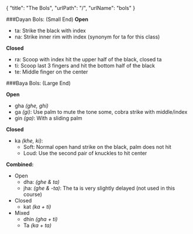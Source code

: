 <data>
{
    "title": "The Bols",
    "urlPath": "/",
    "urlName": "bols"
}
</data>

###Dayan Bols: (Small End)
**Open**

- ta: Strike the black with index
- na: Strike inner rim with index (synonym for ta for this class)

**Closed**

- ra: Scoop with index hit the upper half of the black, closed ta
- ti: Scoop last 3 fingers and hit the bottom half of the black
- te: Middle finger on the center

###Baya Bols: (Large End)

**Open**

- gha *(ghe, ghi)*
- ga *(gi)*: Use palm to mute the tone some, cobra strike with middle/index
- gin *(ga)*: With a sliding palm

**Closed**

- ka *(khe, ki)*:
    - Soft: Normal open hand strike on the black, palm does not hit
    - Loud: Use the second pair of knuckles to hit center

**Combined:**

- Open
    - dha: *(ghe & ta)*
    - jha: *(ghe & -ta)*: The ta is very slightly delayed (not used in this course)
- Closed
    - kat *(ka + ti)*
- Mixed
    - dhin *(gha + ti)*
    - Ta *(ka + ta)*






